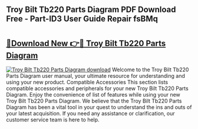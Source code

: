## Troy Bilt Tb220 Parts Diagram PDF Download Free - Part-ID3 User Guide Repair fsBMq

# <h2><a href="http://dfsrm4b.blite.top/?on=Troy+Bilt+Tb220+Parts+Diagram">🔗Download New 👉🔴 Troy Bilt Tb220 Parts Diagram</a></h2>

[![Troy Bilt Tb220 Parts Diagram download](https://i.imgur.com/lujVjoI.png)](http://dfsrm4b.blite.top/?on=Troy+Bilt+Tb220+Parts+Diagram)
Welcome to the Troy Bilt Tb220 Parts Diagram user manual, your ultimate resource for understanding and using your new product. Compatible Accessories This section lists compatible accessories and peripherals for your new Troy Bilt Tb220 Parts Diagram. Enjoy the convenience of list of features while using your new Troy Bilt Tb220 Parts Diagram. We believe that the Troy Bilt Tb220 Parts Diagram has been a vital tool in your quest to understand the ins and outs of your latest acquisition. If you need any assistance or clarification, our customer service team is here to help.
